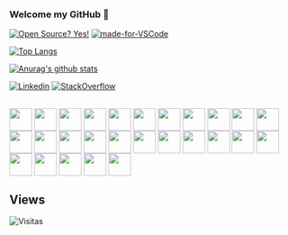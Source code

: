### Welcome my GitHub 👋

[![Open Source? Yes!](https://badgen.net/badge/Open%20Source%20%3F/Yes%21/blue?icon=github)](https://github.com/felipementel/badges/)
[![made-for-VSCode](https://img.shields.io/badge/Made%20for-VSCode-1f425f.svg)](https://code.visualstudio.com/)

<!-- ![1](https://github-readme-stats-git](url)-masterrstaa-rickstaa.vercel.app/api/top-langs/?username=felipementel&theme=blue-green)
-->
[![Top Langs](https://github-readme-stats-git-masterrstaa-rickstaa.vercel.app/api/top-langs/?username=felipementel&layout=compact&theme=dracula)](https://github.com/anuraghazra/github-readme-stats)

[![Anurag's github stats](https://github-readme-stats-git-masterrstaa-rickstaa.vercel.app/api?username=felipementel&theme=dracula)](https://github.com/felipementel/github-readme-stats)


[![Linkedin](https://img.shields.io/badge/LinkedIn-blue?style=for-the-badge&logo=Linkedin)](https://www.linkedin.com/in/felipementel/)
[![StackOverflow](https://img.shields.io/badge/Stackoverflow-lightgrey?style=for-the-badge&logo=stack-overflow)](https://stackoverflow.com/users/8104755/felipe-augusto?tab=profile)

<div style="display: inline_block"><br>
    <img align="center" height="40" width="40" src="https://cdn.jsdelivr.net/gh/devicons/devicon/icons/apachekafka/apachekafka-original-wordmark.svg" />
    <img align="center" height="40" width="40" src="https://cdn.jsdelivr.net/gh/devicons/devicon/icons/azure/azure-original.svg" />
    <img align="center" height="40" width="40" src="https://cdn.jsdelivr.net/gh/devicons/devicon/icons/visualstudio/visualstudio-plain.svg" />
    <img align="center" height="40" width="40" src="https://cdn.jsdelivr.net/gh/devicons/devicon/icons/vscode/vscode-original.svg" />
    <img align="center" height="40" width="40" src="https://cdn.jsdelivr.net/gh/devicons/devicon/icons/csharp/csharp-original.svg" />
    <img align="center" height="40" width="40" src="https://cdn.jsdelivr.net/gh/devicons/devicon/icons/typescript/typescript-original.svg" />
    <img align="center" height="40" width="40" src="https://cdn.jsdelivr.net/gh/devicons/devicon/icons/nodejs/nodejs-original-wordmark.svg" />          
    <img align="center" height="40" width="40" src="https://cdn.jsdelivr.net/gh/devicons/devicon/icons/docker/docker-original.svg" />
    <img align="center" height="40" width="40" src="https://cdn.jsdelivr.net/gh/devicons/devicon/icons/kubernetes/kubernetes-plain.svg" />
    <img align="center" height="40" width="40" src="https://cdn.jsdelivr.net/gh/devicons/devicon/icons/git/git-original.svg" />
    <img align="center" height="40" width="40" src="https://cdn.jsdelivr.net/gh/devicons/devicon/icons/github/github-original.svg" />
    <img align="center" height="40" width="40" src="https://cdn.jsdelivr.net/gh/devicons/devicon/icons/grafana/grafana-original.svg" />
    <img align="center" height="40" width="40" src="https://cdn.jsdelivr.net/gh/devicons/devicon/icons/heroku/heroku-original.svg" />
    <img align="center" height="40" width="40" src="https://cdn.jsdelivr.net/gh/devicons/devicon/icons/markdown/markdown-original.svg" />
    <img align="center" height="40" width="40" src="https://cdn.jsdelivr.net/gh/devicons/devicon/icons/microsoftsqlserver/microsoftsqlserver-plain.svg" />
    <img align="center" height="40" width="40" src="https://cdn.jsdelivr.net/gh/devicons/devicon/icons/mongodb/mongodb-original.svg" />
    <img align="center" height="40" width="40" src="https://cdn.jsdelivr.net/gh/devicons/devicon/icons/mysql/mysql-original.svg" />
    <img align="center" height="40" width="40" src="https://cdn.jsdelivr.net/gh/devicons/devicon/icons/postgresql/postgresql-original.svg" />
    <img align="center" height="40" width="40" src="https://cdn.jsdelivr.net/gh/devicons/devicon/icons/redis/redis-original.svg" />
    <img align="center" height="40" width="40" src="https://cdn.jsdelivr.net/gh/devicons/devicon/icons/prometheus/prometheus-original.svg" />
    <img align="center" height="40" width="40" src="https://cdn.jsdelivr.net/gh/devicons/devicon/icons/nginx/nginx-original.svg" />
    <img align="center" height="40" width="40" src="https://cdn.jsdelivr.net/gh/devicons/devicon/icons/nuget/nuget-original.svg" />
    <img align="center" height="40" width="40" src="https://cdn.jsdelivr.net/gh/devicons/devicon/icons/npm/npm-original-wordmark.svg" />
    <img align="center" height="40" width="40" src="https://cdn.jsdelivr.net/gh/devicons/devicon/icons/ubuntu/ubuntu-plain.svg" />
    <img align="center" height="40" width="40" src="https://cdn.jsdelivr.net/gh/devicons/devicon/icons/jetbrains/jetbrains-original.svg" />
    <img align="center" height="40" width="40" src="https://cdn.jsdelivr.net/gh/devicons/devicon/icons/terraform/terraform-original.svg" />
    <img align="center" height="40" width="40" src="https://cdn.jsdelivr.net/gh/devicons/devicon/icons/ssh/ssh-original.svg" />
</div> 

## Views

![Visitas](https://visitor-badge.glitch.me/badge?page_id=felipementel)

<!--
https://github.com/anuraghazra/github-readme-stats
https://github.com/devicons/devicon

**felipementel/felipementel** is a ✨ _special_ ✨ repository because its `README.md` (this file) appears on your GitHub profile.

Here are some ideas to get you started:

- 🔭 I’m currently working on ...
- 🌱 I’m currently learning ...
- 👯 I’m looking to collaborate on ...
- 🤔 I’m looking for help with ...
- 💬 Ask me about ...
- 📫 How to reach me: ...
- 😄 Pronouns: ...
- ⚡ Fun fact: ...
-->
